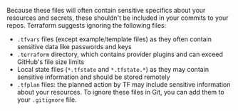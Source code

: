 Because these files will often contain sensitive specifics about your resources and secrets, these shouldn't be included in your commits to your repos. Terraform suggests ignoring the following files:
- `.tfvars` files (except example/template files) as they often contain sensitive data like passwords and keys
- `.terraform` directory, which contains provider plugins and can exceed GitHub's file size limits
- Local state files (`*.tfstate` and `*.tfstate.*`) as they may contain sensitive information and should be stored remotely
- `.tfplan` files: the planned action by TF may include sensitive information about your resources.
To ignore these files in Git, you can add them to your `.gitignore` file.